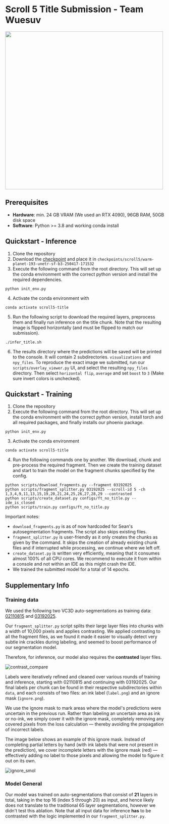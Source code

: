 # Scroll 5 Title Submission - Team Wuesuv

<img src="https://github.com/user-attachments/assets/b319fe5b-79c3-4eda-b13f-e6980e1854b6" width="500">

## Prerequisites
- **Hardware**: min. 24 GB VRAM (We used an RTX 4090), 96GB RAM, 50GB disk space
- **Software**: Python >= 3.8 and working conda install

## Quickstart - Inference
1. Clone the repository
2. Download the [checkpoint](https://drive.google.com/file/d/1OTMnO7bgPQRUlzQZ2m7dd924FEwFDdQz/view?usp=drive_link) and place it in ``checkpoints/scroll5/warm-planet-193-unetr-sf-b3-250417-171532``
3. Execute the following command from the root directory. This will set up the conda environment with the correct python version and install the required dependencies.
```
python init_env.py
```
4. Activate the conda environment with
```
conda activate scroll5-title
```
5. Run the following script to download the required layers, preprocess them and finally run inference on the title chunk. Note that the resulting image is flipped horizontally (and must be flipped to match our submission).
```
./infer_title.sh
```
6. The results directory where the predictions will be saved will be printed to the console. It will contain 2 subdirectories. `visualizations` and `npy_files`.
To reproduce the exact image we submitted, run our `scripts/overlay_viewer.py` UI, and select the resulting `npy_files` directory. Then select `horizontal flip`, `average` and set `boost` to `3` (Make sure invert colors is unchecked).

## Quickstart - Training
1. Clone the repository
2. Execute the following command from the root directory. This will set up the conda environment with the correct python version, install torch and all required packages, and finally installs our phoenix package.
```
python init_env.py
```
3. Activate the conda environment
```
conda activate scroll5-title
```
4. Run the following commands one by another. We download, chunk and pre-process the required fragment. Then we create the training dataset and start to train the model on the fragment chunks specified by the config. 
```shell
python scripts/download_fragments.py --fragment 03192025
python scripts/fragment_splitter.py 03192025 --scroll-id 5 -ch 1,3,4,9,11,13,15,19,20,21,24,25,26,27,28,29 --contrasted
python scripts/create_dataset.py configs/ft_no_title.py --ide_is_closed
python scripts/train.py configs/ft_no_title.py
```
Important notes: 
- `download_fragments.py` is as of now hardcoded for Sean's autosegmentation fragments. The script also skips existing files.
- `fragment_splitter.py` is user-friendly as it only creates the chunks as given by the command. It skips the creation of already existing chunk files and if interrupted while processing, we continue where we left off. 
- `create_dataset.py` is written very efficiently, meaning that it consumes almost 100% of all CPU cores. We recommend to execute it from within a console and not within an IDE as this might crash the IDE.
- We trained the submitted model for a total of 14 epochs.


## Supplementary Info
### Training data
We used the following two VC3D auto-segmentations as training data: [02110815](https://dl.ash2txt.org/community-uploads/bruniss/scrolls/s5/autogens/02110815/) and 
[03192025](https://dl.ash2txt.org/community-uploads/bruniss/scrolls/s5/autogens/03192025/).

Our `fragment_splitter.py` script splits their large layer files into chunks with a width of 10,000 pixels and applies contrasting. We applied contrasting to all the fragment files, as we found it made it easier to visually detect very subtle ink crackles during labeling, and seemed to boost performance of our segmentation model.  

Therefore, for inference, our model also requires the **contrasted** layer files.


![contrast_compare](https://github.com/user-attachments/assets/d7e01562-6210-48e7-9e86-fa08e8da4b52)

Labels were iteratively refined and cleaned over various rounds of training and inference, starting with 02110815 and continuing with 03192025. Our final labels per chunk can be found in their respective subdirectories within `data`, and each consists of two files: an ink label (`label.png`) and an ignore mask (`ignore.png`).

We use the ignore mask to mark areas where the model's predictions were uncertain in the previous run. Rather than labeling an uncertain area as ink or no-ink, we simply cover it with the ignore mask, completely removing any covered pixels from the loss calculation — thereby avoiding the propagation of incorrect labels.

The image below shows an example of this ignore mask. Instead of completing partial letters by hand (with ink labels that were not present in the prediction), we cover incomplete letters with the ignore mask (red) — effectively adding no label to those pixels and allowing the model to figure it out on its own.

![ignore_smol](https://github.com/user-attachments/assets/c336ea44-81b3-4497-853c-93353105282d)

### Model General
Our model was trained on auto-segmentations that consist of **21** layers in total, taking in the top 16 (index 5 through 20) as input, and hence likely does not translate to the traditional 65 layer segmentations, however we didn't test this ablation. Note that all input data for inference **has** to be contrasted with the logic implemented in our `fragment_splitter.py`.


